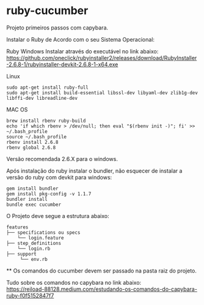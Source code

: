 # ruby-cucumber
Projeto primeiros passos com capybara.


Instalar o Ruby de Acordo com o seu Sistema Operacional:
 
Ruby Windows Instalar através do executável no link abaixo:  
https://github.com/oneclick/rubyinstaller2/releases/download/RubyInstaller-2.6.8-1/rubyinstaller-devkit-2.6.8-1-x64.exe

Linux
```
sudo apt-get install ruby-full
sudo apt-get install build-essential libssl-dev libyaml-dev zlib1g-dev libffi-dev libreadline-dev
```

MAC OS
```
brew install rbenv ruby-build
echo 'if which rbenv > /dev/null; then eval "$(rbenv init -)"; fi' >> ~/.bash_profile
source ~/.bash_profile
rbenv install 2.6.8
rbenv global 2.6.8
```

Versão recomendada 2.6.X para o windows.

Após instalação do ruby instalar o bundler, não esquecer de instalar a versão do ruby com devkit para windows:
```
gem install bundler
gem install pkg-config -v 1.1.7
bundler install
bundle exec cucumber
```

O Projeto deve segue a estrutura abaixo:  
```
features  
├── specifications ou specs   
    └── login.feature  
├── step_definitions  
    └── login.rb  
├── support      
     └── env.rb  
 ```
 ** Os comandos do cucumber devem ser passado na pasta raiz do projeto.
 
 Tudo sobre os comandos no capybara no link abaixo:  
 https://reiload-88128.medium.com/estudando-os-comandos-do-capybara-ruby-f0f5152847f7
 
